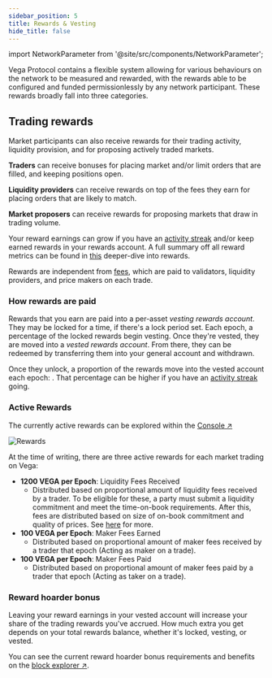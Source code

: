 ```yaml
---
sidebar_position: 5
title: Rewards & Vesting
hide_title: false
---
```


import NetworkParameter from '@site/src/components/NetworkParameter';

Vega Protocol contains a flexible system allowing for various behaviours on the network to be measured and rewarded, with the rewards able to be configured and funded permissionlessly by any network participant. These rewards broadly fall into three categories.

## Trading rewards
Market participants can also receive rewards for their trading activity, liquidity provision, and for proposing actively traded markets.

**Traders** can receive bonuses for placing market and/or limit orders that are filled, and keeping positions open. 

**Liquidity providers** can receive rewards on top of the fees they earn for placing orders that are likely to match. 

**Market proposers** can receive rewards for proposing markets that draw in trading volume. 

Your reward earnings can grow if you have an [activity streak](./activity.md) and/or keep earned rewards in your rewards account. A full summary off all reward metrics can be found in [this](../trading-on-vega/discounts-rewards.md) deeper-dive into rewards.

Rewards are independent from [fees](./fees.md), which are paid to validators, liquidity providers, and price makers on each trade.

### How rewards are paid
Rewards that you earn are paid into a per-asset *vesting rewards account*. They may be locked for a time, if there's a lock period set. Each epoch, a percentage of the locked rewards begin vesting. Once they're vested, they are moved into a *vested rewards account*. From there, they can be redeemed by transferring them into your general account and withdrawn.

Once they unlock, a proportion of the rewards move into the vested account each epoch: <NetworkParameter frontMatter={frontMatter} name="current rate" param="rewards.vesting.baseRate" formatter="percent" />. That percentage can be higher if you have an [activity streak](#activity-streak) going.

### Active Rewards

The currently active rewards can be explored within the [Console ↗](https://vegaprotocol.eth.limo/#/rewards)

![Rewards](/img/101/rewards.png)

At the time of writing, there are three active rewards for each market trading on Vega:

 - **1200 VEGA per Epoch**: Liquidity Fees Received
   - Distributed based on proportional amount of liquidity fees received by a trader. To be eligible for these, a party must submit a liquidity commitment and meet the time-on-book requirements. After this, fees are distributed based on size of on-book commitment and quality of prices. See [here](./liquidity-provision.md) for more.
 - **100 VEGA per Epoch**: Maker Fees Earned
   - Distributed based on proportional amount of maker fees received by a trader that epoch (Acting as maker on a trade).
 - **100 VEGA per Epoch**: Maker Fees Paid
   - Distributed based on proportional amount of maker fees paid by a trader that epoch (Acting as taker on a trade).

### Reward hoarder bonus
Leaving your reward earnings in your vested account will increase your share of the trading rewards you've accrued. How much extra you get depends on your total rewards balance, whether it's locked, vesting, or vested.

You can see the current reward hoarder bonus requirements and benefits on the [block explorer ↗](https://explorer.vega.xyz/network-parameters#rewards.vesting.benefitTiers).
